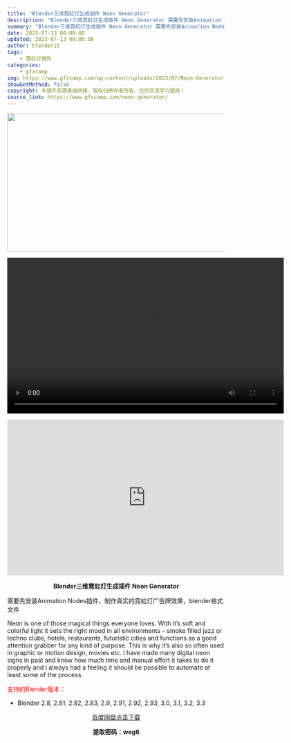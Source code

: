 ```yaml
---
title: "Blender三维霓虹灯生成插件 Neon Generator"
description: "Blender三维霓虹灯生成插件 Neon Generator 需要先安装Animation Nodes插件，制作真实的霓虹灯广告牌效果，blender格式文件 Neon is one of thos..."
summary: "Blender三维霓虹灯生成插件 Neon Generator 需要先安装Animation Nodes插件，制作真实的霓虹灯广告牌效果，blender格式文件 Neon is one of thos..."
date: 2023-07-13 00:00:00
updated: 2023-07-13 00:00:00
author: blenderit
tags: 
    - 霓虹灯插件
categories:
    - gfxcamp
img: https://www.gfxcamp.com/wp-content/uploads/2023/07/Neon-Generator.jpg
showGetMethod: false
copyright: 本插件资源来自网络，版权归原作者所有，仅供交流学习使用！
source_link: https://www.gfxcamp.com/neon-generator/
---
```

<div><p><img decoding="async" class="aligncenter size-full wp-image-113470" src="https://www.gfxcamp.com/wp-content/uploads/2023/07/Neon-Generator.jpg" data-src="https://www.gfxcamp.com/wp-content/uploads/2023/07/Neon-Generator.jpg" alt="" width="640" height="320" data-srcset="https://www.gfxcamp.com/wp-content/uploads/2023/07/Neon-Generator.jpg 640w, https://www.gfxcamp.com/wp-content/uploads/2023/07/Neon-Generator-150x75.jpg 150w" data-sizes="(max-width: 640px) 100vw, 640px"><br>
</p><center><div style="width: 640px;" class="wp-video"><!--[if lt IE 9]><script>document.createElement('video');</script><![endif]-->
<video class="wp-video-shortcode" id="video-113469-1" width="640" height="360" preload="true" controls="controls"><source type="video/mp4" src="https://cloud.video.taobao.com//play/u/80049544/p/2/e/6/t/1/418416292706.mp4?_=1"></source><a href="https://cloud.video.taobao.com//play/u/80049544/p/2/e/6/t/1/418416292706.mp4">https://cloud.video.taobao.com//play/u/80049544/p/2/e/6/t/1/418416292706.mp4</a></video></div></center><p style="text-align: center;"><iframe loading="lazy" src="https://player.youku.com/embed/XNTk3OTg0MzI5Ng==" width="640" height="360" frameborder="0" allowfullscreen="allowfullscreen" data-mce-fragment="1"></iframe></p><p style="text-align: center;"><strong>Blender三维霓虹灯生成插件 Neon Generator</strong></p><p>需要先安装Animation Nodes插件，制作真实的霓虹灯广告牌效果，blender格式文件</p><p>Neon is one of those magical things everyone loves. With it’s soft and colorful light it sets the right mood in all environments – smoke filled jazz or techno clubs, hotels, restaurants, futuristic cities and functions as a good attention grabber for any kind of purpose. This is why it’s also so often used in graphic or motion design, movies etc. I have made many digital neon signs in past and know how much time and manual effort it takes to do it properly and I always had a feeling it should be possible to automate at least some of the process.</p><p style="text-align: left;"><span style="color: #ff0000;">支持的Blender版本：</span></p><ul>
<li style="text-align: left;">Blender 2.8, 2.81, 2.82, 2.83, 2.9, 2.91, 2.92, 2.93, 3.0, 3.1, 3.2, 3.3</li>
</ul><p style="text-align: center;"><a class="maxbutton-3 maxbutton maxbutton-baidu" target="_blank" rel="noopener" href="https://pan.baidu.com/s/1Kzn22KnLuZ0OJ1g4rH19qQ?pwd=weg6"><span class="mb-text">百度网盘点击下载</span></a></p><p style="text-align: center;"><strong>提取密码：weg6</strong></p></div>